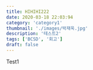 ```yaml
---
title: HIHIHI222
date: 2020-03-18 22:03:94
category: 'category1'
thumbnail: './images/박재욱.jpg'
description: '테스트2'
tags: ['BCSD', '회고']
draft: false
---
```


Test1
